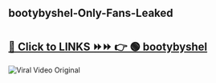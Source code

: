 
 ## bootybyshel-Only-Fans-Leaked

# <h2><a href="https://clipsfans.com/bootybyshel&ref=git">🔗 Click to LINKS ⏩⏩ 👉 🟢 bootybyshel </a></h2>

<a href="https://clipsfans.com/bootybyshel&ref=git" rel="nofollow" data-target="animated-image.originalLink"><img src="https://i.ibb.co.com/xMMVF88/686577567.gif" alt="Viral Video Original" style="max-width: 100%; display: inline-block;" data-target="animated-image.originalImage"></a>
